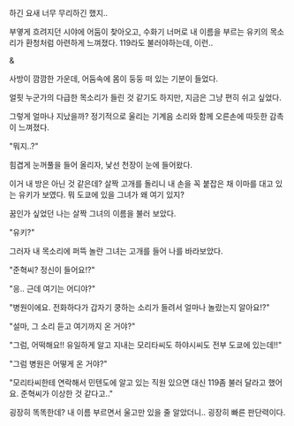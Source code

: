 하긴 요새 너무 무리하긴 했지..

부옇게 흐려지던 시야에 어둠이 찾아오고, 수화기 너머로 내 이름을 부르는 유키의 목소리가 환청처럼 아련하게 느껴졌다. 119라도 불러야하는데, 이런.. 

&

사방이 깜깜한 가운데, 어둠속에 몸이 둥둥 떠 있는 기분이 들었다.

얼핏 누군가의 다급한 목소리가 들린 것 같기도 하지만, 지금은 그냥 편히 쉬고 싶었다.

그렇게 얼마나 지났을까? 정기적으로 울리는 기계음 소리와 함께 오른손에 따듯한 감촉이 느껴졌다. 

"뭐지..?"

힘겹게 눈꺼풀을 들어 올리자, 낯선 천장이 눈에 들어왔다.

이거 내 방은 아닌 것 같은데? 살짝 고개를 돌리니 내 손을 꼭 붙잡은 채 이마를 대고 있는 유키가 보였다. 뭐 도쿄에 있을 그녀가 왜 여기 있지?

꿈인가 싶었던 나는 살짝 그녀의 이름을 불러 보았다.

"유키?"

그러자 내 목소리에 퍼뜩 놀란 그녀는 고개를 들어 나를 바라보았다.

"준혁씨? 정신이 들어요!?"

"응.. 근데 여기는 어디야?"

"병원이에요. 전화하다가 갑자기 쿵하는 소리가 들려서 얼마나 놀랐는지 알아요!?"

"설마, 그 소리 듣고 여기까지 온 거야?"

"그럼, 어떡해요!! 유일하게 알고 지내는 모리타씨도 하야시씨도 전부 도쿄에 있는데!!"

"그럼 병원은 어떻게 온 거야?"

"모리타씨한테 연락해서 민텐도에 알고 있는 직원 있으면 대신 119좀 불러 달라고 했어요. 준혁씨가 이상한 것 같다고.."

굉장히 똑똑한데? 내 이름 부르면서 울고만 있을 줄 알았더니.. 굉장히 빠른 판단력이다.